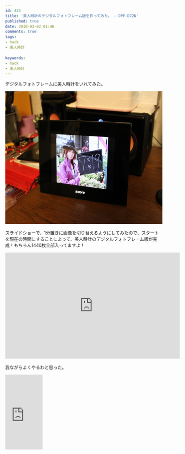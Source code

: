 ```yaml
---
id: 425
title: '美人時計のデジタルフォトフレーム版を作ってみた。 - DPF-D72N'
published: true
date: 2010-03-02 01:46
comments: true
tags:
- hack
- 美人時計

keywords:
- hack
- 美人時計
---
```

デジタルフォトフレームに美人時計をいれてみた。

<a href="/imgs/archives/2010/03/IMG_3448.jpg"><img src="/imgs/archives/2010/03/IMG_3448.jpg" alt="" title="IMG_3448" width="640" height="426" class="alignnone size-full wp-image-426" /></a>

スライドショーで、1分置きに画像を切り替えるようにしてみたので、スタートを現在の時間にすることによって、美人時計のデジタルフォトフレーム版が完成！もちろん1440枚全部入ってますよ！

<object width="560" height="340"><param name="movie" value="http://www.youtube.com/v/q2llpaxMDbY&hl=ja_JP&fs=1&"></param><param name="allowFullScreen" value="true"></param><param name="allowscriptaccess" value="always"></param><embed src="http://www.youtube.com/v/q2llpaxMDbY&hl=ja_JP&fs=1&" type="application/x-shockwave-flash" allowscriptaccess="always" allowfullscreen="true" width="560" height="340"></embed></object>

我ながらよくやるわと思った。

<iframe src="http://rcm-jp.amazon.co.jp/e/cm?lt1=_blank&bc1=FFFFFF&IS2=1&npa=1&bg1=FFFFFF&fc1=000000&lc1=0000FF&t=funnythingz-22&o=9&p=8&l=as1&m=amazon&f=ifr&asins=B002TO4N3K" style="width:120px;height:240px;" scrolling="no" marginwidth="0" marginheight="0" frameborder="0"></iframe>
